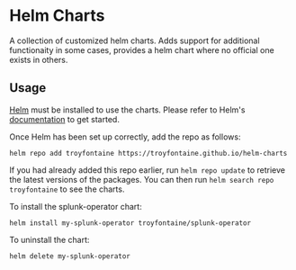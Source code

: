 # Helm Charts

A collection of customized helm charts.  Adds support for additional functionaity in some cases, provides a helm chart where no official one exists in others.

## Usage

[Helm](https://helm.sh) must be installed to use the charts.  Please refer to
Helm's [documentation](https://helm.sh/docs) to get started.

Once Helm has been set up correctly, add the repo as follows:

    helm repo add troyfontaine https://troyfontaine.github.io/helm-charts

If you had already added this repo earlier, run `helm repo update` to retrieve
the latest versions of the packages.  You can then run `helm search repo
troyfontaine` to see the charts.

To install the splunk-operator chart:

    helm install my-splunk-operator troyfontaine/splunk-operator

To uninstall the chart:

    helm delete my-splunk-operator

